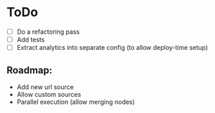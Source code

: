 # ToDo

- [ ] Do a refactoring pass
- [ ] Add tests
- [ ] Extract analytics into separate config (to allow deploy-time setup)

## Roadmap:

- Add new url source
- Allow custom sources
- Parallel execution (allow merging nodes)

